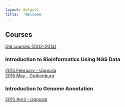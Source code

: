 ```yaml
---
layout: default
title:  'Welcome'
---
```


## Courses

[Old courses (2012-2014)](http://uppnex.se/courses)

### Introduction to Bioinformatics Using NGS Data 
[2015 February - Uppsala](introngs1502/)   
[2015 May - Gothenburg](introngs1505/)
<!---
[2015 September - Uppsala](introngs1509/)
-->

### Introduction to Genome Annotation 

[2015 April - Uppsala](IntroductionToGenomeAnnotation2015/)  




